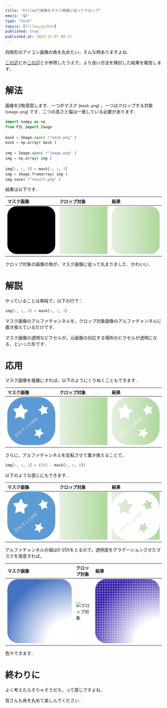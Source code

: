 ```yaml
---
title: "Pillowで画像をマスク画像に従ってクロップ"
emoji: "😷"
type: "tech"
topics: [Pillow,python]
published: true
published_at: 2023-12-07 00:17
---
```


四角形のアイコン画像の角を丸めたい，そんな時ありますよね．

[この辺](https://note.nkmk.me/python-pillow-image-crop-trimming/)とか[この辺](https://qiita.com/11kenterada/items/4d05593dd7e09c697e90)とか参照したうえで，より良い方法を検討した結果を報告します．


# 解法

画像を2枚用意します．一つがマスク (`mask.png`) ，一つはクロップする対象 (`image.png`) です．二つの高さと幅は一致している必要があります．

```python
import numpy as np
from PIL import Image

mask = Image.open( r"mask.png" )
mask = np.array( mask )

img = Image.open( r"image.png" )
img = np.array( img )

img[:, :, 3] = mask[:, :, 3]
img = Image.fromarray( img )
img.save( r"result.png" )
```

結果は以下です．

|マスク画像|クロップ対象|結果|
|:--|:--|:--|
|![マスク画像](/images/pillow-crop-by-mask/mask.png)|![クロップ対象](/images/pillow-crop-by-mask/image.png)|![結果](/images/pillow-crop-by-mask/result.png)|

クロップ対象の画像の角が，マスク画像に従って丸まりました．かわいい．

# 解説

やっていることは単純で，以下の行で：

```python
img[:, :, 3] = mask[:, :, 3]
```

マスク画像のアルファチャンネルを，クロップ対象画像のアルファチャンネルに置き換えているだけです．

マスク画像の透明なピクセルが，元画像の対応する場所のピクセルが透明になる，といった形です．

# 応用

マスク画像を複雑にすれば，以下のようにくりぬくこともできます．


|マスク画像|クロップ対象|結果|
|:--|:--|:--|
|![マスク画像](/images/pillow-crop-by-mask/mask2.png)|![クロップ対象](/images/pillow-crop-by-mask/image.png)|![結果](/images/pillow-crop-by-mask/result2.png)|


さらに，アルファチャンネルを反転させて置き換えることで，

```python
img[:, :, 3] = (255 - mask[:, :, 3])
```


以下のような感じにもできます．

|マスク画像|クロップ対象|結果|
|:--|:--|:--|
|![マスク画像](/images/pillow-crop-by-mask/mask2.png)|![クロップ対象](/images/pillow-crop-by-mask/image.png)|![結果](/images/pillow-crop-by-mask/result3.png)|


アルファチャンネルの値は0-255をとるので，透明度をグラデーションさせたマスクを用意すれば，

|マスク画像|クロップ対象|結果|
|:--|:--|:--|
|![マスク画像](/images/pillow-crop-by-mask/mask3.png)|![クロップ対象](/images/pillow-crop-by-mask/image3.png)|![結果](/images/pillow-crop-by-mask/result5.png)|

色々できます．

# 終わりに

よく考えたらそりゃそうだろ，って感じですよね．

皆さんも角を丸めて楽しんでください．